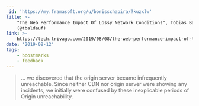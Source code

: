 ```yaml
---
_id: 'https://my.framasoft.org/u/borisschapira/?kuzxlw'
title: >-
    "The Web Performance Impact Of Lossy Network Conditions", Tobias Baldauf
    (@tbaldauf)
link: >-
    https://tech.trivago.com/2019/08/08/the-web-performance-impact-of-lossy-network-conditions/
date: '2019-08-12'
tags:
    - boostmarks
    - feedback
---
```


<div class="markdown"><blockquote>
<p>… we discovered that the origin server became infrequently unreachable. Since neither CDN nor origin server were showing any incidents, we initially were confused by these inexplicable periods of Origin unreachability.
</p>
</blockquote></div>
